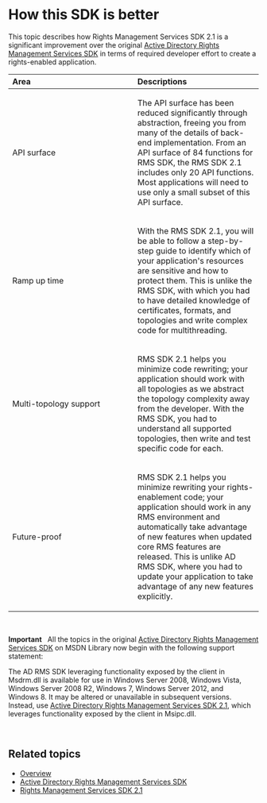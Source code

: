 How this SDK is better
========================================================================================

This topic describes how Rights Management Services SDK 2.1 is a significant improvement over the original [Active Directory Rights Management Services SDK](https://msdn.microsoft.com/library/Cc530379) in terms of required developer effort to create a rights-enabled application.

<table>
<colgroup>
<col width="50%" />
<col width="50%" />
</colgroup>
<thead>
<tr class="header">
<th align="left">Area</th>
<th align="left">Descriptions</th>
</tr>
</thead>
<tbody>
<tr class="odd">
<td align="left"><p>API surface</p></td>
<td align="left"><p>The API surface has been reduced significantly through abstraction, freeing you from many of the details of back-end implementation. From an API surface of 84 functions for RMS SDK, the RMS SDK 2.1 includes only 20 API functions. Most applications will need to use only a small subset of this API surface.</p></td>
</tr>
<tr class="even">
<td align="left"><p>Ramp up time</p></td>
<td align="left"><p>With the RMS SDK 2.1, you will be able to follow a step-by-step guide to identify which of your application's resources are sensitive and how to protect them. This is unlike the RMS SDK, with which you had to have detailed knowledge of certificates, formats, and topologies and write complex code for multithreading.</p></td>
</tr>
<tr class="odd">
<td align="left"><p>Multi-topology support</p></td>
<td align="left"><p>RMS SDK 2.1 helps you minimize code rewriting; your application should work with all topologies as we abstract the topology complexity away from the developer. With the RMS SDK, you had to understand all supported topologies, then write and test specific code for each.</p></td>
</tr>
<tr class="even">
<td align="left"><p>Future-proof</p></td>
<td align="left"><p>RMS SDK 2.1 helps you minimize rewriting your rights-enablement code; your application should work in any RMS environment and automatically take advantage of new features when updated core RMS features are released. This is unlike AD RMS SDK, where you had to update your application to take advantage of any new features explicitly.</p></td>
</tr>
</tbody>
</table>

 

**Important**  
All the topics in the original [Active Directory Rights Management Services SDK](https://msdn.microsoft.com/library/Cc530379) on MSDN Library now begin with the following support statement:

The AD RMS SDK leveraging functionality exposed by the client in Msdrm.dll is available for use in Windows Server 2008, Windows Vista, Windows Server 2008 R2, Windows 7, Windows Server 2012, and Windows 8. It may be altered or unavailable in subsequent versions. Instead, use [Active Directory Rights Management Services SDK 2.1](microsoft_information_protection_and_control_client_portal.md), which leverages functionality exposed by the client in Msipc.dll.

 

<span id="related_topics"></span>Related topics
-----------------------------------------------

* [Overview](ad_rms_overview.md)
* [Active Directory Rights Management Services SDK](https://msdn.microsoft.com/library/Cc530379)
* [Rights Management Services SDK 2.1](microsoft_information_protection_and_control_client_portal.md)
 

 



